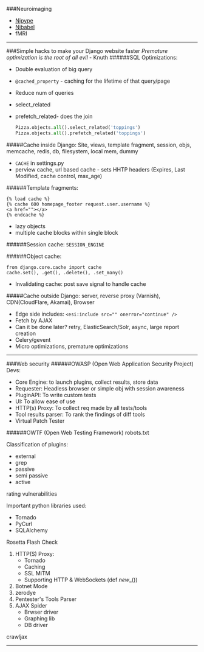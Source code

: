 ###Neuroimaging
- [Nipype](http://nipy.org/nipype/)
- [Nibabel](http://nipy.org/nibabel/)
- fMRI

--------------
###Simple hacks to make your Django website faster
*Premature optimization is the root of all evil* - Knuth
######SQL Optimizations:
- Double evaluation of big query
- `@cached_property` - caching for the lifetime of that query/page
- Reduce num of queries
- select_related 
- prefetch_related- does the join

	```python
	Pizza.objects.all().select_related('toppings')
	Pizza.objects.all().prefetch_related('toppings')
	```

#####Cache inside Django: 
Site, views, template fragment, session, objs, memcache, redis, db, filesystem, local mem, dummy

- `CACHE` in settings.py
- perview cache, url based cache - sets HHTP headers (Expires, Last Modified, cache control, max_age)

######Template fragments:
```
{% load cache %}
{% cache 600 homepage_footer request.user.username %}
<a href=""></a>
{% endcache %}
```

- lazy objects
- multiple cache blocks within single block

######Session cache:
`SESSION_ENGINE`

######Object cache:

```
from django.core.cache import cache
cache.set(), .get(), .delete(), .set_many()
```

- Invalidating cache: post save signal to handle cache

#####Cache outside Django: 
server, reverse proxy (Varnish), CDN(CloudFlare, Akamai), Browser

- Edge side includes: `<esi:include src="" onerror="continue" />`
- Fetch by AJAX
- Can it be done later? retry, ElasticSearch/Solr, async, large report creation
- Celery/gevent
- Micro optimizations, premature optimizations

----------

###Web security
######OWASP (Open Web Application Security Project)
Devs:
- Core Engine: to launch plugins, collect results, store data
- Requester: Headless browser or simple obj with session awareness
- PluginAPI: To write custom tests
- UI: To allow ease of use
- HTTP(s) Proxy: To collect req made by all tests/tools
- Tool results parser: To rank the findings of diff tools
- Virtual Patch Tester

######OWTF (Open Web Testing Framework)
robots.txt

Classification of plugins:
- external
- grep
- passive
- semi passive
- active

rating vulnerabilities

Important python libraries used:
- Tornado
- PyCurl
- SQLAlchemy

Rosetta Flash Check

1. HTTP(S) Proxy:
	- Tornado
	- Caching
	- SSL MiTM
	- Supporting HTTP & WebSockets (def _new__())
2. Botnet Mode
3. zerodye
4. Pentester's Tools Parser
5. AJAX Spider  
	- Brwser driver
	- Graphing lib
	- DB driver

crawljax

----------

